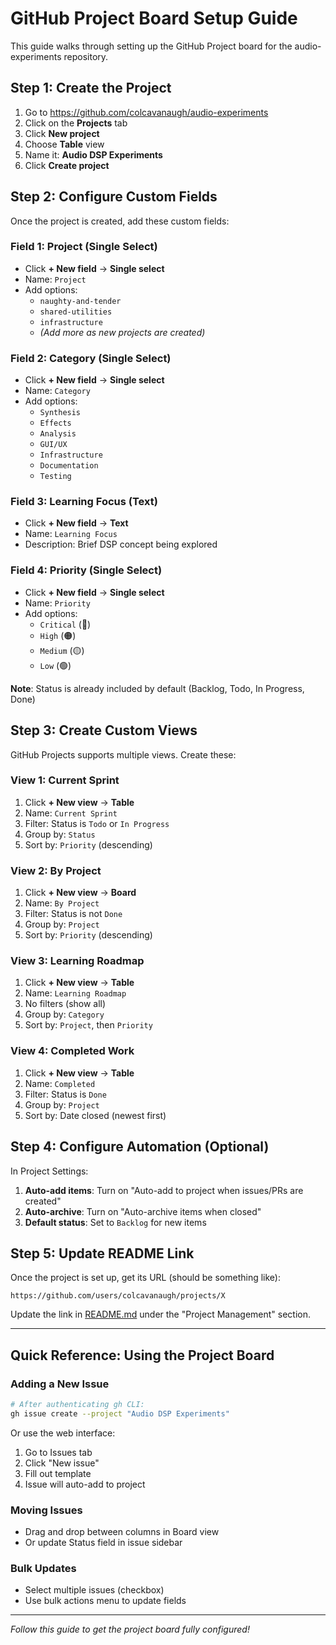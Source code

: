 # GitHub Project Board Setup Guide

This guide walks through setting up the GitHub Project board for the audio-experiments repository.

## Step 1: Create the Project

1. Go to https://github.com/colcavanaugh/audio-experiments
2. Click on the **Projects** tab
3. Click **New project**
4. Choose **Table** view
5. Name it: **Audio DSP Experiments**
6. Click **Create project**

## Step 2: Configure Custom Fields

Once the project is created, add these custom fields:

### Field 1: Project (Single Select)
- Click **+ New field** → **Single select**
- Name: `Project`
- Add options:
  - `naughty-and-tender`
  - `shared-utilities`
  - `infrastructure`
  - *(Add more as new projects are created)*

### Field 2: Category (Single Select)
- Click **+ New field** → **Single select**
- Name: `Category`
- Add options:
  - `Synthesis`
  - `Effects`
  - `Analysis`
  - `GUI/UX`
  - `Infrastructure`
  - `Documentation`
  - `Testing`

### Field 3: Learning Focus (Text)
- Click **+ New field** → **Text**
- Name: `Learning Focus`
- Description: Brief DSP concept being explored

### Field 4: Priority (Single Select)
- Click **+ New field** → **Single select**
- Name: `Priority`
- Add options:
  - `Critical` (🔴)
  - `High` (🟠)
  - `Medium` (🟡)
  - `Low` (🟢)

**Note**: Status is already included by default (Backlog, Todo, In Progress, Done)

## Step 3: Create Custom Views

GitHub Projects supports multiple views. Create these:

### View 1: Current Sprint
1. Click **+ New view** → **Table**
2. Name: `Current Sprint`
3. Filter: Status is `Todo` or `In Progress`
4. Group by: `Status`
5. Sort by: `Priority` (descending)

### View 2: By Project
1. Click **+ New view** → **Board**
2. Name: `By Project`
3. Filter: Status is not `Done`
4. Group by: `Project`
5. Sort by: `Priority` (descending)

### View 3: Learning Roadmap
1. Click **+ New view** → **Table**
2. Name: `Learning Roadmap`
3. No filters (show all)
4. Group by: `Category`
5. Sort by: `Project`, then `Priority`

### View 4: Completed Work
1. Click **+ New view** → **Table**
2. Name: `Completed`
3. Filter: Status is `Done`
4. Group by: `Project`
5. Sort by: Date closed (newest first)

## Step 4: Configure Automation (Optional)

In Project Settings:
1. **Auto-add items**: Turn on "Auto-add to project when issues/PRs are created"
2. **Auto-archive**: Turn on "Auto-archive items when closed"
3. **Default status**: Set to `Backlog` for new items

## Step 5: Update README Link

Once the project is set up, get its URL (should be something like):
```
https://github.com/users/colcavanaugh/projects/X
```

Update the link in [README.md](../README.md) under the "Project Management" section.

---

## Quick Reference: Using the Project Board

### Adding a New Issue
```bash
# After authenticating gh CLI:
gh issue create --project "Audio DSP Experiments"
```

Or use the web interface:
1. Go to Issues tab
2. Click "New issue"
3. Fill out template
4. Issue will auto-add to project

### Moving Issues
- Drag and drop between columns in Board view
- Or update Status field in issue sidebar

### Bulk Updates
- Select multiple issues (checkbox)
- Use bulk actions menu to update fields

---

*Follow this guide to get the project board fully configured!*
